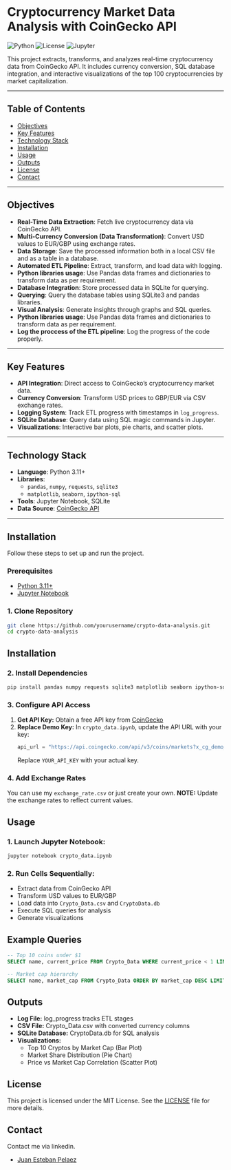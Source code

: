 # Cryptocurrency Market Data Analysis with CoinGecko API

![Python](https://img.shields.io/badge/Python-3.11%2B-blue)
![License](https://img.shields.io/badge/License-MIT-green)
![Jupyter](https://img.shields.io/badge/Environment-Jupyter_Notebook-orange)

This project extracts, transforms, and analyzes real-time cryptocurrency data from CoinGecko API. It includes currency conversion, SQL database integration, and interactive visualizations of the top 100 cryptocurrencies by market capitalization.

---

## Table of Contents
- [Objectives](#objectives)
- [Key Features](#key-features)
- [Technology Stack](#technology-stack)
- [Installation](#installation)
- [Usage](#usage)
- [Outputs](#outputs)
- [License](#license)
- [Contact](#contact)

---

## Objectives

- **Real-Time Data Extraction**: Fetch live cryptocurrency data via CoinGecko API.
- **Multi-Currency Conversion (Data Transformation)**: Convert USD values to EUR/GBP using exchange rates.
- **Data Storage**: Save the processed information both in a local CSV file and as a table in a database.
- **Automated ETL Pipeline**: Extract, transform, and load data with logging.
- **Python libraries usage**: Use Pandas data frames and dictionaries to transform data as per requirement.
- **Database Integration**: Store processed data in SQLite for querying.
- **Querying**: Query the database tables using SQLite3 and pandas libraries.
- **Visual Analysis**: Generate insights through graphs and SQL queries.
- **Python libraries usage**: Use Pandas data frames and dictionaries to transform data as per requirement.
- **Log the proccess of the ETL pipeline**: Log the progress of the code properly.

---

## Key Features

- **API Integration**: Direct access to CoinGecko’s cryptocurrency market data.
- **Currency Conversion**: Transform USD prices to GBP/EUR via CSV exchange rates.
- **Logging System**: Track ETL progress with timestamps in `log_progress`.
- **SQLite Database**: Query data using SQL magic commands in Jupyter.
- **Visualizations**: Interactive bar plots, pie charts, and scatter plots.

---

## Technology Stack
- **Language**: Python 3.11+
- **Libraries**: 
  - `pandas`, `numpy`, `requests`, `sqlite3`
  - `matplotlib`, `seaborn`, `ipython-sql`
- **Tools**: Jupyter Notebook, SQLite
- **Data Source**: [CoinGecko API](https://www.coingecko.com/en/api)

---

## Installation

Follow these steps to set up and run the project.

### Prerequisites
- [Python 3.11+](https://www.python.org/downloads/)
- [Jupyter Notebook](https://jupyter.org/install)

### 1. Clone Repository
```bash
git clone https://github.com/yourusername/crypto-data-analysis.git
cd crypto-data-analysis
```

## Installation

### 2. Install Dependencies
```bash
pip install pandas numpy requests sqlite3 matplotlib seaborn ipython-sql prettytable
```
### 3. Configure API Access

1. **Get API Key:**
    Obtain a free API key from [CoinGecko](https://www.coingecko.com/en/api)
2.  **Replace Demo Key:**
    In ```crypto_data.ipynb```, update the API URL with your key:
    ```python
    api_url = "https://api.coingecko.com/api/v3/coins/markets?x_cg_demo_api_key=YOUR_API_KEY"
    ```
    Replace ```YOUR_API_KEY``` with your actual key.

### 4. Add Exchange Rates
You can use my ```exchange_rate.csv``` or just create your own.
**NOTE:** Update the exchange rates to reflect current values.

## Usage  

### 1. Launch Jupyter Notebook:  

```bash  
jupyter notebook crypto_data.ipynb  
```
### 2. Run Cells Sequentially:  

- Extract data from CoinGecko API  
- Transform USD values to EUR/GBP  
- Load data into `Crypto_Data.csv` and `CryptoData.db`  
- Execute SQL queries for analysis  
- Generate visualizations  

## Example Queries  

```sql  
-- Top 10 coins under $1  
SELECT name, current_price FROM Crypto_Data WHERE current_price < 1 LIMIT 10;  

-- Market cap hierarchy  
SELECT name, market_cap FROM Crypto_Data ORDER BY market_cap DESC LIMIT 10;  
```
## Outputs
- **Log File:** log_progress tracks ETL stages
- **CSV File:** Crypto_Data.csv with converted currency columns
- **SQLite Database:** CryptoData.db for SQL analysis
- **Visualizations:**
    - Top 10 Cryptos by Market Cap (Bar Plot)
    - Market Share Distribution (Pie Chart)
    - Price vs Market Cap Correlation (Scatter Plot)

## License

This project is licensed under the MIT License. See the [LICENSE](https://choosealicense.com/licenses/mit/) file for more details. 

## Contact

Contact me via linkedin.

- [Juan Esteban Pelaez](https://www.linkedin.com/in/jestebanpelaez18/)